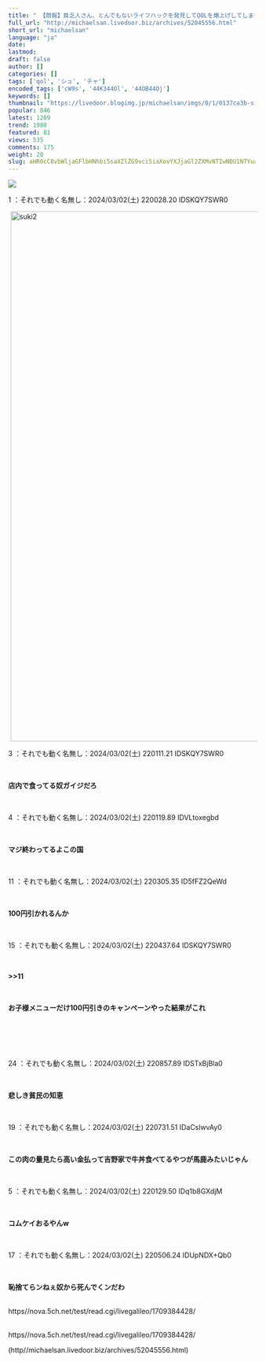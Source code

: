 ```yaml
---
title: " 【朗報】貧乏人さん、とんでもないライフハックを発見してQOLを爆上げしてしまう"
full_url: "http://michaelsan.livedoor.biz/archives/52045556.html"
short_url: "michaelsan"
language: "ja"
date: 
lastmod: 
draft: false
author: []
categories: []
tags: ['qol', 'シュ', 'チャ']
encoded_tags: ['cW9s', '44K344Ol', '44OB44Oj']
keywords: []
thumbnail: "https://livedoor.blogimg.jp/michaelsan/imgs/0/1/0137ca3b-s.jpg"
popular: 846
latest: 1289
trend: 1980
featured: 81
views: 535
comments: 175
weight: 20
slug: aHR0cC8vbWljaGFlbHNhbi5saXZlZG9vci5iaXovYXJjaGl2ZXMvNTIwNDU1NTYuaHRtbA==
---
```


![](https://livedoor.blogimg.jp/michaelsan/imgs/0/1/0137ca3b-s.jpg)

<div><p>1 ：それでも動く名無し：2024/03/02(土) 220028.20 IDSKQY7SWR0</p><a target='_blank' title='suki2' href='https//livedoor.blogimg.jp/michaelsan/imgs/4/7/4799e3fa.jpg'><img class='pict' hspace='5' alt='suki2' border='0' height='1078' width='680' src='https//livedoor.blogimg.jp/michaelsan/imgs/4/7/4799e3fa-s.jpg'></a><br><p>3 ：それでも動く名無し：2024/03/02(土) 220111.21 IDSKQY7SWR0</p><br><b><p>店内で食ってる奴ガイジだろ </p></b><br><p>4 ：それでも動く名無し：2024/03/02(土) 220119.89 IDVLtoxegbd</p><br><b><p>マジ終わってるよこの国 </p></b><br><p>11 ：それでも動く名無し：2024/03/02(土) 220305.35 ID5fFZ2QeWd</p><br><b><p>100円引かれるんか </p></b><br><p>15 ：それでも動く名無し：2024/03/02(土) 220437.64 IDSKQY7SWR0</p><br><p><b><p><p>>>11</p></p></b></p><p><b><p><p><br></p></p></b></p><b><p><p>お子様メニューだけ100円引きのキャンペーンやった結果がこれ </p><br></p><br></b><br><p>24 ：それでも動く名無し：2024/03/02(土) 220857.89 IDSTxBjBla0</p><br><b><p>悲しき貧民の知恵 </p></b><br><p>19 ：それでも動く名無し：2024/03/02(土) 220731.51 IDaCslwvAy0</p><br><b><p>この肉の量見たら高い金払って吉野家で牛丼食べてるやつが馬鹿みたいじゃん </p></b><br><p>5 ：それでも動く名無し：2024/03/02(土) 220129.50 IDq1b8GXdjM</p><br><b><p>コムケイおるやんw </p></b><br><p>17 ：それでも動く名無し：2024/03/02(土) 220506.24 IDUpNDX+Qb0</p><br><b><p>恥捨てらンねぇ奴から死んでくンだわ </p></b><br>https//nova.5ch.net/test/read.cgi/livegalileo/1709384428/<br><br clear='all'> <p id='a6850dc6aefc0d5bbff2bea180d92d89'> </p> <p id='a6850dc6aefc0d5bbff2bea180d92d89'> </p> <p class='alistcloud-container-6795'></p> <p>https//nova.5ch.net/test/read.cgi/livegalileo/1709384428/</p></div>

(http//michaelsan.livedoor.biz/archives/52045556.html)
